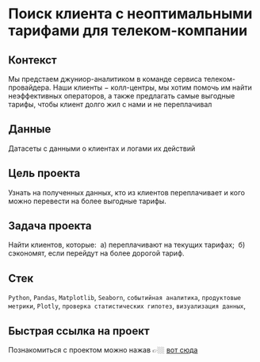 # Поиск клиента с неоптимальными тарифами для телеком-компании
## Контекст
Мы предстаем джуниор-аналитиком в команде сервиса телеком-провайдера. Наши клиенты − колл-центры, мы хотим помочь им найти неэффективных операторов, а также предлагать самые выгодные тарифы, чтобы клиент долго жил с нами и не переплачивал
## Данные
Датасеты с данными о клиентах и логами их действий
## Цель проекта
Узнать на полученных данных, кто из клиентов переплачивает и кого можно перевести на более выгодные тарифы. 
## Задача проекта
Найти клиентов, которые: 
а) переплачивают на текущих тарифах; 
б) сэкономят, если перейдут на более дорогой тариф.
## Стек
`Python`, `Pandas`, `Matplotlib`, `Seaborn`, `событийная аналитика`, `продуктовые метрики`, `Plotly`, `проверка статистических гипотез`, `визуализация данных`,
## Быстрая ссылка на проект
Познакомиться с проектом можно нажав 👉🏼 [вот сюда](https://github.com/kovalev-vladimir-da/practicum_da/blob/main/nonoptimal_tariff/nonoptimal_tariff_telecom.ipynb)
